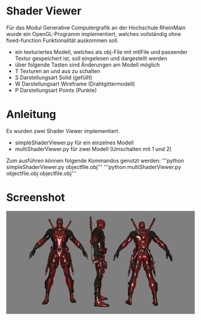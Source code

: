 # Shader Viewer

Für das Modul Generative Computergrafik an der Hochschule RheinMain wurde ein OpenGL-Programm implementiert, welches vollständig ohne fixed-function Funktionalität
auskommen soll.
- ein texturiertes Modell, welches als obj-File mit mtlFile und passender Textur gespeichert ist, soll eingelesen und dargestellt werden
- über folgende Tasten sind Änderungen am Modell möglich
 - T Texturen an und aus zu schalten
 - S Darstellungsart Solid (gefüllt)
 - W Darstellungsart Wireframe (Drahtgittermodell)
 - P Darstellungsart Points (Punkte)

# Anleitung
Es wurden zwei Shader Viewer implementiert.
- simpleShaderViewer.py für ein einzelnes Modell
- multiShaderViewer.py für zwei Modell (Umschalten mit 1 und 2)

Zum ausführen können folgende Kommandos genutzt werden:
'''python simpleShaderViewer.py objectfile.obj'''
'''python multiShaderViewer.py objectfile.obj objectfile.obj'''

# Screenshot
![Screenshot](https://github.com/HenryVogt/Shader_Viewer/blob/master/images/deadpool.PNG)

